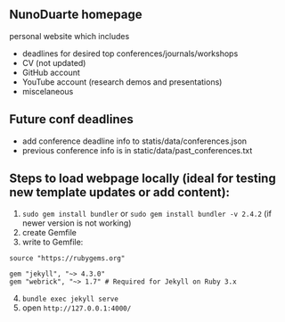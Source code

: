 ## NunoDuarte homepage
personal website which includes
- deadlines for desired top conferences/journals/workshops
- CV (not updated)
- GitHub account 
- YouTube account (research demos and presentations)
- miscelaneous

## Future conf deadlines
- add conference deadline info to statis/data/conferences.json
- previous conference info is in static/data/past_conferences.txt

## Steps to load webpage locally (ideal for testing new template updates or add content):
1. ```sudo gem install bundler``` or ```sudo gem install bundler -v 2.4.2``` (if newer version is not working)
2. create Gemfile
3. write to Gemfile:
```vim
source "https://rubygems.org"

gem "jekyll", "~> 4.3.0"
gem "webrick", "~> 1.7" # Required for Jekyll on Ruby 3.x

```
4. ```bundle exec jekyll serve```
5. open ```http://127.0.0.1:4000/```
